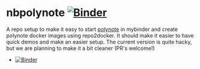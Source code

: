 # nbpolynote [![Binder](https://mybinder.org/badge_logo.svg)](https://mybinder.org/v2/gh/kmader/nbpolynote/master)
A repo setup to make it easy to start [polynote](https://polynote.org) in mybinder and create polynote docker images using repo2docker. It should make it easier to have quick demos and make an easier setup. The current version is quite hacky, but we are planning to make it a bit cleaner (PR's welcome!)
- [![Binder](https://img.shields.io/badge/launch-Polynote-red.svg)](https://mybinder.org/v2/gh/kmader/nbpolynote/master?urlpath=polynote)
